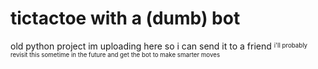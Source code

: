 # tictactoe with a (dumb) bot
old python project im uploading here so i can send it to a friend
<sup><sub>i'll probably revisit this sometime in the future and get the bot to make smarter moves</sub></sup>
